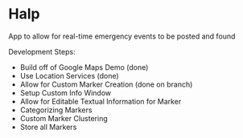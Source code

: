 # Halp

App to allow for real-time emergency events to be posted and found

Development Steps:
- Build off of Google Maps Demo (done)
- Use Location Services (done)
- Allow for Custom Marker Creation (done on branch)
- Setup Custom Info Window
- Allow for Editable Textual Information for Marker
- Categorizing Markers
- Custom Marker Clustering
- Store all Markers
